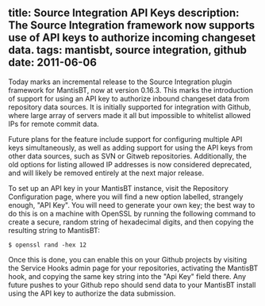 title: Source Integration API Keys
description: The Source Integration framework now supports use of API keys to authorize incoming changeset data.
tags: mantisbt, source integration, github
date: 2011-06-06
---
Today marks an incremental release to the Source Integration plugin framework for MantisBT, now at version
0.16.3.  This marks the introduction of support for using an API key to authorize inbound changeset data
from repository data sources.  It is initially supported for integration with Github, where large array of
servers made it all but impossible to whitelist allowed IPs for remote commit data.

Future plans for the feature include support for configuring multiple API keys simultaneously, as well as
adding support for using the API keys from other data sources, such as SVN or Gitweb repositories.
Additionally, the old options for listing allowed IP addresses is now considered deprecated, and will likely
be removed entirely at the next major release.

To set up an API key in your MantisBT instance, visit the Repository Configuration page, where you will find
a new option labelled, strangely enough, "API Key".  You will need to generate your own key; the best way to
do this is on a machine with OpenSSL by running the following command to create a secure, random string of
hexadecimal digits, and then copying the resulting string to MantisBT:

    $ openssl rand -hex 12

Once this is done, you can enable this on your Github projects by visiting the Service Hooks admin page for
your repositories, activating the MantisBT hook, and copying the same key string into the "Api Key" field
there.  Any future pushes to your Github repo should send data to your MantisBT install using the API key to
authorize the data submission.
